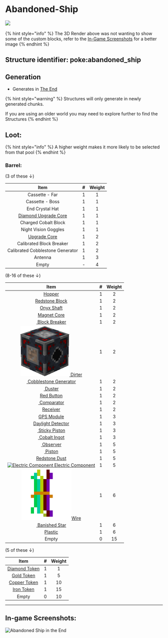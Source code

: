 # Abandoned-Ship

![](https://github.com/ItsMePok/PFE/assets/136857747/0a6d8e73-4850-40f0-9f85-f6dc912ef49e)

{% hint style="info" %}
The 3D Render above was not wanting to show some of the custom blocks, refer to the [In-Game Screenshots](abandoned-ship.md#in-game-screenshots) for a better image
{% endhint %}

## **Structure identifier:** poke:abandoned\_ship <a href="#identifier" id="identifier"></a>

## Generation

* Generates in [The End](https://minecraft.wiki/w/The\_End#Biomes)

{% hint style="warning" %}
Structures will only generate in newly generated chunks.&#x20;

If you are using an older world you may need to explore further to find the Structures
{% endhint %}

## Loot:

{% hint style="info" %}
A higher weight makes it more likely to be selected from that pool
{% endhint %}

### **Barrel:**

(3 of these ↓)

|                                                                                           Item                                                                                          |  #  | Weight |
| :-------------------------------------------------------------------------------------------------------------------------------------------------------------------------------------: | :-: | :----: |
|                                                                                      Cassette - Far                                                                                     |  1  |    1   |
|                                                                                     Cassette - Boss                                                                                     |  1  |    1   |
|                                                                                     End Crystal Hat                                                                                     |  1  |    1   |
| [<img src="https://github.com/ItsMePok/PFE/assets/136857747/cd2e69eb-3e99-470c-89c4-ddf91c05de21" alt="" data-size="line">Diamond Upgrade Core](../items/cores/diamond-upgrade-core.md) |  1  |    1   |
|                                                                                   Charged Cobalt Block                                                                                  |  1  |    1   |
|                                                                                   Night Vision Goggles                                                                                  |  1  |    1   |
|         [<img src="https://github.com/ItsMePok/PFE/assets/136857747/38584129-72d6-42b8-a69b-cd3b461025e8" alt="" data-size="line">Upgrade Core](../items/cores/upgrade-core.md)         |  1  |    2   |
|                                                                                 Calibrated Block Breaker                                                                                |  1  |    2   |
|                                                                             Calibrated Cobblestone Generator                                                                            |  1  |    2   |
|                                                                                         Antenna                                                                                         |  1  |    3   |
|                                                                                          Empty                                                                                          |  -  |    4   |

(8-16 of these ↓)

<table><thead><tr><th align="center">Item</th><th data-type="number">#</th><th align="center">Weight</th></tr></thead><tbody><tr><td align="center"><a href="https://minecraft.wiki/w/Hopper"><img src="https://minecraft.wiki/images/thumb/Hopper_(D)_BE.png/150px-Hopper_(D)_BE.png?be21b" alt="" data-size="line">Hopper</a></td><td>1</td><td align="center">2</td></tr><tr><td align="center"><a href="https://minecraft.wiki/w/Block_of_Redstone"><img src="https://minecraft.wiki/images/thumb/Block_of_Redstone_JE2_BE2.png/150px-Block_of_Redstone_JE2_BE2.png?bb6e3" alt="" data-size="line">Redstone Block</a></td><td>1</td><td align="center">2</td></tr><tr><td align="center"><a href="../items/crafting-components/onyx-shaft.md"><img src="https://github.com/user-attachments/assets/2711462c-b5b7-4923-88d2-523da33d3edd" alt="" data-size="line">Onyx Shaft</a></td><td>1</td><td align="center">2</td></tr><tr><td align="center"><a href="../items/cores/magnet-core.md"><img src="https://github.com/user-attachments/assets/1f634ad3-89be-4c1b-a221-e0c713fe2aa2" alt="" data-size="line">Magnet Core</a></td><td>1</td><td align="center">2</td></tr><tr><td align="center"><a href="../blocks/automation/block-breaker.md"><img src="https://github.com/user-attachments/assets/59e91e4a-dab2-4e5f-806e-1af64adc4099" alt="" data-size="line"> Block Breaker</a></td><td>1</td><td align="center">2</td></tr><tr><td align="center"><a href="../blocks/automation/dirter.md"><img src="../.gitbook/assets/dirter.png" alt="" data-size="line"> Dirter</a></td><td>1</td><td align="center">2</td></tr><tr><td align="center"><a href="../blocks/automation/cobblestone-generator.md"><img src="https://github.com/user-attachments/assets/34cb4b48-f320-41d3-a8aa-68b6f2bb7bb2" alt="" data-size="line"> Cobblestone Generator</a></td><td>1</td><td align="center">2</td></tr><tr><td align="center"><a href="../blocks/automation/duster.md"><img src="https://github.com/user-attachments/assets/8ee539e5-315e-4aa7-8a8d-ada4f3b1fa31" alt="" data-size="line"> Duster</a></td><td>1</td><td align="center">2</td></tr><tr><td align="center"><a href="../items/crafting-components/red-button.md"><img src="https://github.com/user-attachments/assets/fc83789b-3243-493e-8d39-eef443cd0653" alt="" data-size="line">Red Button</a></td><td>1</td><td align="center">2</td></tr><tr><td align="center"><a href="https://minecraft.wiki/w/Redstone_Comparator"><img src="https://minecraft.wiki/images/thumb/Redstone_Comparator_(S)_JE4.png/150px-Redstone_Comparator_(S)_JE4.png?c1fe6" alt="" data-size="line"> Comparator</a></td><td>1</td><td align="center">2</td></tr><tr><td align="center"><a href="../items/crafting-components/receiver.md"><img src="https://github.com/user-attachments/assets/d5e4412f-b092-413f-99d9-a9e09033cd29" alt="" data-size="line">Receiver</a></td><td>1</td><td align="center">2</td></tr><tr><td align="center"><a href="../items/crafting-components/gps-module.md"><img src="https://github.com/user-attachments/assets/e86a7ee9-4449-47a6-9164-6b435c473780" alt="" data-size="line">GPS Module</a></td><td>1</td><td align="center">3</td></tr><tr><td align="center"><a href="https://minecraft.wiki/w/Daylight_Detector"><img src="https://minecraft.wiki/images/thumb/Daylight_Detector_JE1_BE1.png/150px-Daylight_Detector_JE1_BE1.png?c5bbc" alt="" data-size="line">Daylight Detector</a></td><td>1</td><td align="center">3</td></tr><tr><td align="center"><a href="https://minecraft.wiki/w/Sticky_Piston"><img src="https://minecraft.wiki/images/Sticky_Piston_(U)_BE.gif?8c86b" alt="" data-size="line"> Sticky Piston</a></td><td>1</td><td align="center">3</td></tr><tr><td align="center"><a href="../items/ingots/cobalt-ingot.md"><img src="https://github.com/user-attachments/assets/f2b33b06-67a6-4a44-9c12-0259f8eb17a4" alt="" data-size="line"> Cobalt Ingot</a></td><td>1</td><td align="center">3</td></tr><tr><td align="center"><a href="https://minecraft.wiki/w/Observer"><img src="https://minecraft.wiki/images/thumb/Observer_JE4_BE3.png/150px-Observer_JE4_BE3.png?39c33" alt="" data-size="line"> Observer</a></td><td>1</td><td align="center">5</td></tr><tr><td align="center"><a href="https://minecraft.wiki/w/Piston"><img src="https://minecraft.wiki/images/Piston_(U)_BE.gif?3a19a" alt="" data-size="line"> Piston</a></td><td>1</td><td align="center">5</td></tr><tr><td align="center"><img src="https://minecraft.wiki/images/thumb/Redstone_Dust_JE2_BE2.png/150px-Redstone_Dust_JE2_BE2.png?8cf17" alt="" data-size="line"><a href="https://minecraft.wiki/w/Redstone_Dust">Redstone Dust</a></td><td>1</td><td align="center">5</td></tr><tr><td align="center"><a href="../items/crafting-components/electric-component.md"><img src="https://github.com/user-attachments/assets/74fc7c8a-64ec-44e5-b227-588b7485a088" alt="Electric Component" data-size="line"> Electric Component</a></td><td>1</td><td align="center">5</td></tr><tr><td align="center"><a href="../items/crafting-components/wire.md"><img src="../.gitbook/assets/image (1).png" alt="" data-size="line">Wire</a></td><td>1</td><td align="center">6</td></tr><tr><td align="center"><a href="../items/banished-stars/banished-star.md"><img src="https://github.com/ItsMePok/PFE/assets/136857747/99a7c0b7-2014-4f8a-9095-0d46adb54b56" alt="" data-size="line"> Banished Star</a></td><td>1</td><td align="center">6</td></tr><tr><td align="center"><a href="../items/crafting-components/plastic.md"><img src="https://github.com/user-attachments/assets/ef6c978f-76ec-48e4-aa89-29c2d98f4624" alt="" data-size="line">Plastic</a></td><td>1</td><td align="center">6</td></tr><tr><td align="center">Empty</td><td>0</td><td align="center">15</td></tr></tbody></table>

(5 of these ↓)

<table><thead><tr><th align="center">Item</th><th data-type="number">#</th><th align="center">Weight</th></tr></thead><tbody><tr><td align="center"><a href="../items/tokens/diamond-token.md"><img src="https://github.com/ItsMePok/PFE/assets/136857747/f68ea41f-65d4-45b0-8cee-a31677ddb317" alt="" data-size="line">Diamond Token</a></td><td>1</td><td align="center">1</td></tr><tr><td align="center"><a href="../items/tokens/gold-token.md"><img src="https://github.com/ItsMePok/PFE/assets/136857747/76b75bd2-9056-44b3-b46a-50dd77c6abf5" alt="" data-size="line">Gold Token</a></td><td>1</td><td align="center">5</td></tr><tr><td align="center"><a href="../items/tokens/copper-token.md"><img src="https://github.com/ItsMePok/PFE/assets/136857747/1c78ba2a-4a5b-4b7b-83ff-ed21aa75ebd8" alt="" data-size="line">Copper Token</a></td><td>1</td><td align="center">10</td></tr><tr><td align="center"><a href="../items/tokens/iron-token.md"><img src="https://github.com/ItsMePok/PFE/assets/136857747/aa3d5a31-9866-4bd1-bc09-ba7fa6775f7e" alt="" data-size="line">Iron Token</a></td><td>1</td><td align="center">15</td></tr><tr><td align="center">Empty</td><td>0</td><td align="center">10</td></tr></tbody></table>

***

## In-game Screenshots:

![Abandoned Ship in the End](https://github.com/ItsMePok/PFE/assets/136857747/7bdc1561-d11c-4925-bafb-67596875baef)
